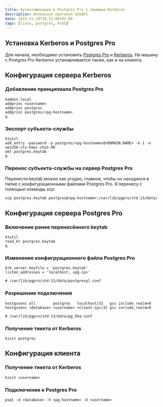 ```yaml
---
title: Аутентификация в Postgres Pro с помощью Kerberos
description: Используя протокол GSSAPI
date: 2022-11-29T16:21:00+05:00
tags: [linux, postgres, krb5]
---
```

## Установка Kerberos и Postgres Pro
Для начала, необходимо установить [Postgres Pro](//fruw.org/posts/postgres-pro-astra-se) и [Kerberos](//fruw.org/posts/linux-krb5).
На машину с Postgres Pro Kerberos устанавливается также, как и на клиента.

## Конфигурация сервера Kerberos

### Добавление принципиала Postgres Pro
```shell
kadmin.local
addprinc <username>
addprinc postgres
addprinc postgres/<pg-hostname>
q
```

### Экспорт субъекта-службы
```shell
ktutil
add_entry -password -p postgres/<pg-hostname>@<DOMAIN.NAME> -k 1 -e aes256-cts-hmac-sha1-96
wkt postgres.keytab
q
```

### Перенос субъекта-службы на сервер Postgres Pro
Перенести keytab можно как угодно, главное, чтобы он находился в папке с конфигурационными файлами Postgres Pro.
Я перенесу с помощью команды scp:
```shell
scp postgres.keytab postgres@<pg-hostname>:/var/lib/pgpro/std-13/data/
```

## Конфигурация сервера Postgres Pro

### Включение ранее перенесённого keytab
```shell
ktutil
read_kt postgres.keytab
q
```

### Изменение конфигруационного файла Postgres Pro
```shell
krb_server_keyfile = 'postgres.keytab'
listen_addresses = 'localhost, <pg-ip>'

# /var/lib/pgpro/std-13/data/postgresql.conf
```

### Разрешение подключения 
```shell
hostgssenc all        postgres	 localhost/32   gss include_realm=0
hostgssenc <database> <username> <client-ip>/32 gss include_realm=0

# /var/lib/pgpro/std-13/data/pg_hba.conf
```

### Получение тикета от Kerberos
```shell
kinit postgres
```

## Конфигурация клиента

### Получение тикета от Kerberos
```shell
kinit <username>
```

### Подключение к Postgres Pro
```shell
psql -d <database> -h <pg-hostname> -U <username>
```

